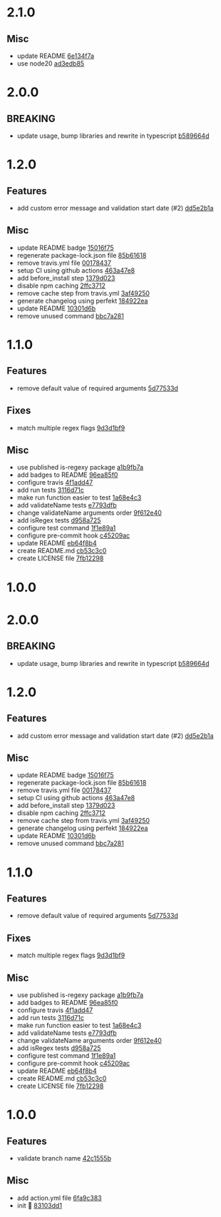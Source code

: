 # 2.1.0

## Misc

- update README [6e134f7a](https://github.com/lekterable/branchlint-action/commit/6e134f7a09637b40d7b6d3f5f6a4a5da5e8da3b2)
- use node20 [ad3edb85](https://github.com/lekterable/branchlint-action/commit/ad3edb85a0888b6523f027655ff55cc8b1871bde)

# 2.0.0

## BREAKING

- update usage, bump libraries and rewrite in typescript [b589664d](https://github.com/lekterable/branchlint-action/commit/b589664d60de0461f5cd5e8a1ee89dae7df93746)

# 1.2.0

## Features

- add custom error message and validation start date (#2) [dd5e2b1a](https://github.com/lekterable/branchlint-action/commit/dd5e2b1ab77bfb45d99cee3a8ccc49e25be98752)

## Misc

- update README badge [15016f75](https://github.com/lekterable/branchlint-action/commit/15016f752916e5968048c19fe7f3a7e3c76dfc84)
- regenerate package-lock.json file [85b61618](https://github.com/lekterable/branchlint-action/commit/85b616189ecfee75e03dbebec25ecaf551fd6cf0)
- remove travis.yml file [00178437](https://github.com/lekterable/branchlint-action/commit/00178437bc45d33f0c6e00666367e8a691ce5eb6)
- setup CI using github actions [463a47e8](https://github.com/lekterable/branchlint-action/commit/463a47e86f1f0a5885763a65fcf56887a133bfd6)
- add before_install step [1379d023](https://github.com/lekterable/branchlint-action/commit/1379d023dcbc2d00116a9fc0342f67a5857e84cf)
- disable npm caching [2ffc3712](https://github.com/lekterable/branchlint-action/commit/2ffc3712a3476d8510038652710112fed432b402)
- remove cache step from travis.yml [3af49250](https://github.com/lekterable/branchlint-action/commit/3af49250bd70a2dded48527c9479c593ae3fd3fe)
- generate changelog using perfekt [184922ea](https://github.com/lekterable/branchlint-action/commit/184922eacd73b4d60ed704c1049ae8b9afc2d65a)
- update README [10301d6b](https://github.com/lekterable/branchlint-action/commit/10301d6b1377544d099ea0c8a4dc3e2396feeba4)
- remove unused command [bbc7a281](https://github.com/lekterable/branchlint-action/commit/bbc7a281c32012155c776590476877ca8cc64a9f)

# 1.1.0

## Features

- remove default value of required arguments [5d77533d](https://github.com/lekterable/branchlint-action/commit/5d77533d7ca82b583793e236137f79231d989d7b)

## Fixes

- match multiple regex flags [9d3d1bf9](https://github.com/lekterable/branchlint-action/commit/9d3d1bf9bf9c9ae21790a895a84c60d52331feee)

## Misc

- use published is-regexy package [a1b9fb7a](https://github.com/lekterable/branchlint-action/commit/a1b9fb7a9968ed66fecb7f2c53c7035285af079f)
- add badges to README [96ea85f0](https://github.com/lekterable/branchlint-action/commit/96ea85f0c6dcfdf4fcd6982813fdf876536df728)
- configure travis [4f1add47](https://github.com/lekterable/branchlint-action/commit/4f1add479c835b16b20fb60ceef778aef8764d7e)
- add run tests [3116d71c](https://github.com/lekterable/branchlint-action/commit/3116d71c6d9f76058e5b698d47d2f02761827e5c)
- make run function easier to test [1a68e4c3](https://github.com/lekterable/branchlint-action/commit/1a68e4c3ae7d9dc09919f253e4ffa5ae86d8ce13)
- add validateName tests [e7793dfb](https://github.com/lekterable/branchlint-action/commit/e7793dfb447277e0b1f47e5d11d2590dc3582022)
- change validateName arguments order [9f612e40](https://github.com/lekterable/branchlint-action/commit/9f612e40b393122ccf36a90c96cf0931181a0398)
- add isRegex tests [d958a725](https://github.com/lekterable/branchlint-action/commit/d958a7250df70fb1900f1d7b682982ad5cfae48d)
- configure test command [1f1e89a1](https://github.com/lekterable/branchlint-action/commit/1f1e89a191b1fb69ba34519ce18d3cea9edf8275)
- configure pre-commit hook [c45209ac](https://github.com/lekterable/branchlint-action/commit/c45209acd5dd3cd7b528eb490df2cec15d015d92)
- update README [eb64f8b4](https://github.com/lekterable/branchlint-action/commit/eb64f8b405896e15727ad7c2467cd769750f59da)
- create README.md [cb53c3c0](https://github.com/lekterable/branchlint-action/commit/cb53c3c05993added2436a99f7f5984ced33931e)
- create LICENSE file [7fb12298](https://github.com/lekterable/branchlint-action/commit/7fb12298da081557b58180257b3a350dbf8fad4a)

# 1.0.0


# 2.0.0

## BREAKING

- update usage, bump libraries and rewrite in typescript [b589664d](https://github.com/lekterable/branchlint-action/commit/b589664d60de0461f5cd5e8a1ee89dae7df93746)

# 1.2.0

## Features

- add custom error message and validation start date (#2) [dd5e2b1a](https://github.com/lekterable/branchlint-action/commit/dd5e2b1ab77bfb45d99cee3a8ccc49e25be98752)

## Misc

- update README badge [15016f75](https://github.com/lekterable/branchlint-action/commit/15016f752916e5968048c19fe7f3a7e3c76dfc84)
- regenerate package-lock.json file [85b61618](https://github.com/lekterable/branchlint-action/commit/85b616189ecfee75e03dbebec25ecaf551fd6cf0)
- remove travis.yml file [00178437](https://github.com/lekterable/branchlint-action/commit/00178437bc45d33f0c6e00666367e8a691ce5eb6)
- setup CI using github actions [463a47e8](https://github.com/lekterable/branchlint-action/commit/463a47e86f1f0a5885763a65fcf56887a133bfd6)
- add before_install step [1379d023](https://github.com/lekterable/branchlint-action/commit/1379d023dcbc2d00116a9fc0342f67a5857e84cf)
- disable npm caching [2ffc3712](https://github.com/lekterable/branchlint-action/commit/2ffc3712a3476d8510038652710112fed432b402)
- remove cache step from travis.yml [3af49250](https://github.com/lekterable/branchlint-action/commit/3af49250bd70a2dded48527c9479c593ae3fd3fe)
- generate changelog using perfekt [184922ea](https://github.com/lekterable/branchlint-action/commit/184922eacd73b4d60ed704c1049ae8b9afc2d65a)
- update README [10301d6b](https://github.com/lekterable/branchlint-action/commit/10301d6b1377544d099ea0c8a4dc3e2396feeba4)
- remove unused command [bbc7a281](https://github.com/lekterable/branchlint-action/commit/bbc7a281c32012155c776590476877ca8cc64a9f)

# 1.1.0

## Features

- remove default value of required arguments [5d77533d](https://github.com/lekterable/branchlint-action/commit/5d77533d7ca82b583793e236137f79231d989d7b)

## Fixes

- match multiple regex flags [9d3d1bf9](https://github.com/lekterable/branchlint-action/commit/9d3d1bf9bf9c9ae21790a895a84c60d52331feee)

## Misc

- use published is-regexy package [a1b9fb7a](https://github.com/lekterable/branchlint-action/commit/a1b9fb7a9968ed66fecb7f2c53c7035285af079f)
- add badges to README [96ea85f0](https://github.com/lekterable/branchlint-action/commit/96ea85f0c6dcfdf4fcd6982813fdf876536df728)
- configure travis [4f1add47](https://github.com/lekterable/branchlint-action/commit/4f1add479c835b16b20fb60ceef778aef8764d7e)
- add run tests [3116d71c](https://github.com/lekterable/branchlint-action/commit/3116d71c6d9f76058e5b698d47d2f02761827e5c)
- make run function easier to test [1a68e4c3](https://github.com/lekterable/branchlint-action/commit/1a68e4c3ae7d9dc09919f253e4ffa5ae86d8ce13)
- add validateName tests [e7793dfb](https://github.com/lekterable/branchlint-action/commit/e7793dfb447277e0b1f47e5d11d2590dc3582022)
- change validateName arguments order [9f612e40](https://github.com/lekterable/branchlint-action/commit/9f612e40b393122ccf36a90c96cf0931181a0398)
- add isRegex tests [d958a725](https://github.com/lekterable/branchlint-action/commit/d958a7250df70fb1900f1d7b682982ad5cfae48d)
- configure test command [1f1e89a1](https://github.com/lekterable/branchlint-action/commit/1f1e89a191b1fb69ba34519ce18d3cea9edf8275)
- configure pre-commit hook [c45209ac](https://github.com/lekterable/branchlint-action/commit/c45209acd5dd3cd7b528eb490df2cec15d015d92)
- update README [eb64f8b4](https://github.com/lekterable/branchlint-action/commit/eb64f8b405896e15727ad7c2467cd769750f59da)
- create README.md [cb53c3c0](https://github.com/lekterable/branchlint-action/commit/cb53c3c05993added2436a99f7f5984ced33931e)
- create LICENSE file [7fb12298](https://github.com/lekterable/branchlint-action/commit/7fb12298da081557b58180257b3a350dbf8fad4a)

# 1.0.0

## Features

- validate branch name [42c1555b](https://github.com/lekterable/branchlint-action/commit/42c1555bb1f738480ba3de8111f02e7082668faa)

## Misc

- add action.yml file [6fa9c383](https://github.com/lekterable/branchlint-action/commit/6fa9c3832ecb784d2ea447717f710ba7e8ce6dab)
- init :seedling: [83103dd1](https://github.com/lekterable/branchlint-action/commit/83103dd17c3a9e6565278b812b603d8d301f2e8c)
